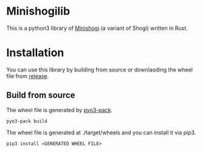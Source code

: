 # Minishogilib

This is a python3 library of [Minishogi](https://en.wikipedia.org/wiki/Minishogi) (a variant of Shogi) written in Rust.

# Installation

You can use this library by building from source or downlaoding the wheel file from [release](https://github.com/Nyashiki/minishogilib/releases).

## Build from source
The wheel file is generated by [pyo3-pack](https://pypi.org/project/pyo3-pack/).
```
pyo3-pack build
```

The wheel file is generated at ./target/wheels and you can install it via pip3.
```
pip3 install <GENERATED WHEEL FILE>
```
